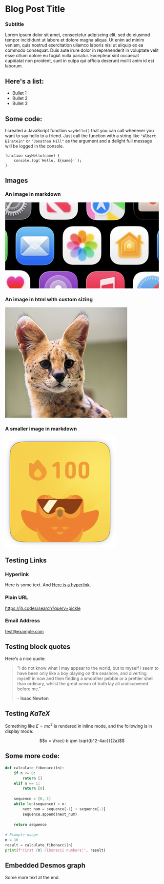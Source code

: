 # Blog Post Title

### Subtitle

Lorem ipsum dolor sit amet, consectetur adipiscing elit, sed do eiusmod tempor incididunt ut labore et dolore magna aliqua. Ut enim ad minim veniam, quis nostrud exercitation ullamco laboris nisi ut aliquip ex ea commodo consequat. Duis aute irure dolor in reprehenderit in voluptate velit esse cillum dolore eu fugiat nulla pariatur. Excepteur sint occaecat cupidatat non proident, sunt in culpa qui officia deserunt mollit anim id est laborum.

## Here's a list:

 - Bullet 1
 - Bullet 2
 - Bullet 3

## Some code:

I created a JavaScript function `sayHello()` that you can call whenever you want to say hello to a friend. Just call the function with a string like `"Albert Einstein"` or `"Jonathan Hill"` as the argument and a delight full message will be logged in the console. 

```
function sayHello(name) {
    console.log(`Hello, ${name}!`);
}
```

## Images

### An image in markdown

![New Apple app icons](assets/apple-app-icons-image.png)

### An image in html with custom sizing

<p><img src='assets/serval.jpg' width='400px' alt='A serval' /></p>

### A smaller image in markdown

![100 days Duolingo streak](assets/duolingo-streak.png)

## Testing Links

### Hyperlink

Here is some text. And [Here is a hyperlink](https://jh.codes).

### Plain URL

<https://jh.codes/search?query=pickle>

### Email Address

<test@example.com>

## Testing block quotes

Here's a nice quote:

> "I do not know what I may appear to the world, but to myself I seem to have been only like a boy playing on the seashore, and diverting myself in now and then finding a smoother pebble or a prettier shell than ordinary, whilst the great ocean of truth lay all undiscovered before me."
> 
> \- **Isaac Newton**

## Testing $KaTeX$

Something like $E = mc^2$ is rendered in inline mode, and the following is in display mode:

$$x = \frac{-b \pm \sqrt{b^2-4ac}}{2a}$$

## Some more code:
```python
def calculate_fibonacci(n):
    if n <= 0:
        return []
    elif n == 1:
        return [0]
    
    sequence = [0, 1]
    while len(sequence) < n:
        next_num = sequence[-1] + sequence[-2]
        sequence.append(next_num)
    
    return sequence

# Example usage
n = 10
result = calculate_fibonacci(n)
print(f"First {n} Fibonacci numbers:", result)
```

## Embedded Desmos graph

<div id="calculator"></div>

Some more text at the end.